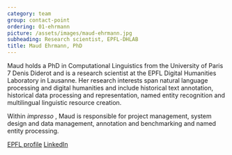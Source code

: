 ```yaml
---
category: team
group: contact-point
ordering: 01-ehrmann
picture: /assets/images/maud-ehrmann.jpg
subheading: Research scientist, EPFL-DHLAB
title: Maud Ehrmann, PhD
---
```


Maud holds a PhD in Computational Linguistics from the University of Paris 7 Denis Diderot and is a research scientist at the EPFL Digital Humanities Laboratory in Lausanne. Her research interests span natural language processing and digital humanities and include historical text annotation, historical data processing and representation, named entity recognition and multilingual linguistic resource creation.

Within *impresso* , Maud is responsible for project management, system design and data management, annotation and benchmarking and named entity processing.

[EPFL profile](https://people.epfl.ch/maud.ehrmann?lang=en) [LinkedIn](https://www.linkedin.com/in/maudehrmann)
